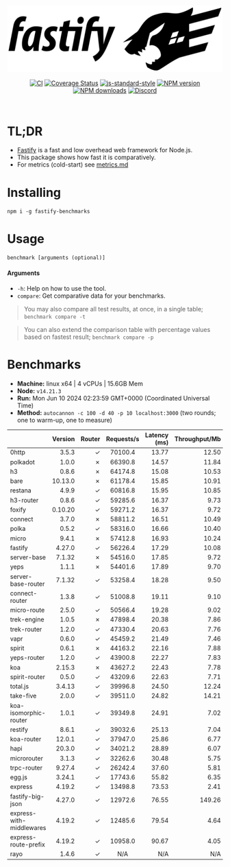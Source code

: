 <div align="center">
  <img src="https://github.com/fastify/graphics/raw/HEAD/fastify-landscape-outlined.svg" width="650" height="auto"/>
</div>

<div align="center">

[![CI](https://github.com/fastify/fastify/workflows/ci/badge.svg)](https://github.com/fastify/fastify/actions/workflows/ci.yml)
[![Coverage Status](https://coveralls.io/repos/github/fastify/fastify/badge.svg?branch=master)](https://coveralls.io/github/fastify/fastify?branch=master)
[![js-standard-style](https://img.shields.io/badge/code%20style-standard-brightgreen.svg?style=flat)](http://standardjs.com/)
[![NPM version](https://img.shields.io/npm/v/fastify.svg?style=flat)](https://www.npmjs.com/package/fastify)
[![NPM downloads](https://img.shields.io/npm/dm/fastify.svg?style=flat)](https://www.npmjs.com/package/fastify) [![Discord](https://img.shields.io/discord/725613461949906985)](https://discord.gg/fastify)

</div>
<br />

# TL;DR

* [Fastify](https://github.com/fastify/fastify) is a fast and low overhead web framework for Node.js.
* This package shows how fast it is comparatively.
* For metrics (cold-start) see [metrics.md](./METRICS.md)

# Installing

```
npm i -g fastify-benchmarks
```

# Usage

```
benchmark [arguments (optional)]
```

#### Arguments

* `-h`: Help on how to use the tool.
* `compare`: Get comparative data for your benchmarks.

> You may also compare all test results, at once, in a single table; `benchmark compare -t`

> You can also extend the comparison table with percentage values based on fastest result; `benchmark compare -p`
# Benchmarks

* __Machine:__ linux x64 | 4 vCPUs | 15.6GB Mem
* __Node:__ `v14.21.3`
* __Run:__ Mon Jun 10 2024 02:23:59 GMT+0000 (Coordinated Universal Time)
* __Method:__ `autocannon -c 100 -d 40 -p 10 localhost:3000` (two rounds; one to warm-up, one to measure)

|                          | Version | Router | Requests/s | Latency (ms) | Throughput/Mb |
| :--                      | --:     | --:    | :-:        | --:          | --:           |
| 0http                    | 3.5.3   | ✓      | 70100.4    | 13.77        | 12.50         |
| polkadot                 | 1.0.0   | ✗      | 66390.8    | 14.57        | 11.84         |
| h3                       | 0.8.6   | ✗      | 64174.8    | 15.08        | 10.53         |
| bare                     | 10.13.0 | ✗      | 61178.4    | 15.85        | 10.91         |
| restana                  | 4.9.9   | ✓      | 60816.8    | 15.95        | 10.85         |
| h3-router                | 0.8.6   | ✓      | 59285.6    | 16.37        | 9.73          |
| foxify                   | 0.10.20 | ✓      | 59271.2    | 16.37        | 9.72          |
| connect                  | 3.7.0   | ✗      | 58811.2    | 16.51        | 10.49         |
| polka                    | 0.5.2   | ✓      | 58316.0    | 16.66        | 10.40         |
| micro                    | 9.4.1   | ✗      | 57412.8    | 16.93        | 10.24         |
| fastify                  | 4.27.0  | ✓      | 56226.4    | 17.29        | 10.08         |
| server-base              | 7.1.32  | ✗      | 54516.0    | 17.85        | 9.72          |
| yeps                     | 1.1.1   | ✗      | 54401.6    | 17.89        | 9.70          |
| server-base-router       | 7.1.32  | ✓      | 53258.4    | 18.28        | 9.50          |
| connect-router           | 1.3.8   | ✓      | 51008.8    | 19.11        | 9.10          |
| micro-route              | 2.5.0   | ✓      | 50566.4    | 19.28        | 9.02          |
| trek-engine              | 1.0.5   | ✗      | 47898.4    | 20.38        | 7.86          |
| trek-router              | 1.2.0   | ✓      | 47330.4    | 20.63        | 7.76          |
| vapr                     | 0.6.0   | ✓      | 45459.2    | 21.49        | 7.46          |
| spirit                   | 0.6.1   | ✗      | 44163.2    | 22.16        | 7.88          |
| yeps-router              | 1.2.0   | ✓      | 43900.8    | 22.27        | 7.83          |
| koa                      | 2.15.3  | ✗      | 43627.2    | 22.43        | 7.78          |
| spirit-router            | 0.5.0   | ✓      | 43209.6    | 22.63        | 7.71          |
| total.js                 | 3.4.13  | ✓      | 39996.8    | 24.50        | 12.24         |
| take-five                | 2.0.0   | ✓      | 39511.0    | 24.82        | 14.21         |
| koa-isomorphic-router    | 1.0.1   | ✓      | 39349.8    | 24.91        | 7.02          |
| restify                  | 8.6.1   | ✓      | 39032.6    | 25.13        | 7.04          |
| koa-router               | 12.0.1  | ✓      | 37947.0    | 25.86        | 6.77          |
| hapi                     | 20.3.0  | ✓      | 34021.2    | 28.89        | 6.07          |
| microrouter              | 3.1.3   | ✓      | 32262.6    | 30.48        | 5.75          |
| trpc-router              | 9.27.4  | ✓      | 26242.4    | 37.60        | 5.81          |
| egg.js                   | 3.24.1  | ✓      | 17743.6    | 55.82        | 6.35          |
| express                  | 4.19.2  | ✓      | 13498.8    | 73.53        | 2.41          |
| fastify-big-json         | 4.27.0  | ✓      | 12972.6    | 76.55        | 149.26        |
| express-with-middlewares | 4.19.2  | ✓      | 12485.6    | 79.54        | 4.64          |
| express-route-prefix     | 4.19.2  | ✓      | 10958.0    | 90.67        | 4.05          |
| rayo                     | 1.4.6   | ✓      | N/A        | N/A          | N/A           |

